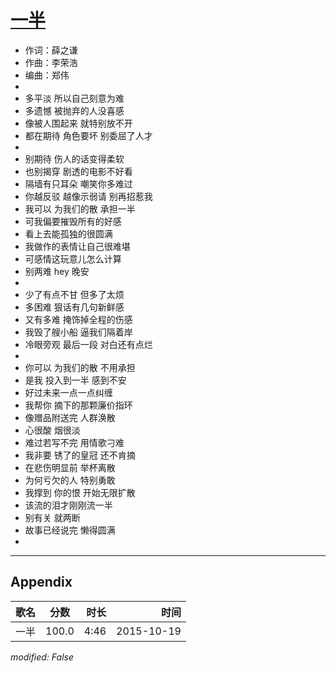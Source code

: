 # [一半](https://music.163.com/song?id=35528482)

* 作词：薛之谦
* 作曲：李荣浩
* 编曲：郑伟
* 
* 多平淡 所以自己刻意为难
* 多遗憾 被抛弃的人没喜感
* 像被人围起来 就特别放不开
* 都在期待 角色要坏 别委屈了人才
* 
* 别期待 伤人的话变得柔软
* 也别揭穿 剧透的电影不好看
* 隔墙有只耳朵 嘲笑你多难过
* 你越反驳 越像示弱请 别再招惹我
* 我可以 为我们的散 承担一半
* 可我偏要摧毁所有的好感
* 看上去能孤独的很圆满
* 我做作的表情让自己很难堪
* 可感情这玩意儿怎么计算
* 别两难 hey 晚安
* 
* 少了有点不甘 但多了太烦
* 多困难 狠话有几句新鲜感
* 又有多难 掩饰掉全程的伤感
* 我毁了艘小船 逼我们隔着岸
* 冷眼旁观 最后一段 对白还有点烂
* 
* 你可以 为我们的散 不用承担
* 是我 投入到一半 感到不安
* 好过未来一点一点纠缠
* 我帮你 摘下的那颗廉价指环
* 像赠品附送完 人群涣散
* 心很酸 烟很淡
* 难过若写不完 用情歌刁难
* 我非要 锈了的皇冠 还不肯摘
* 在悲伤明显前 举杯离散
* 为何亏欠的人 特别勇敢
* 我撑到 你的恨 开始无限扩散
* 该流的泪才刚刚流一半
* 别有关 就两断
* 故事已经说完 懒得圆满
* 


---

## Appendix

|歌名|分数|时长|时间|
|:---|:---:|---:|---:|
|一半|100.0|4:46|2015-10-19

*modified: False*